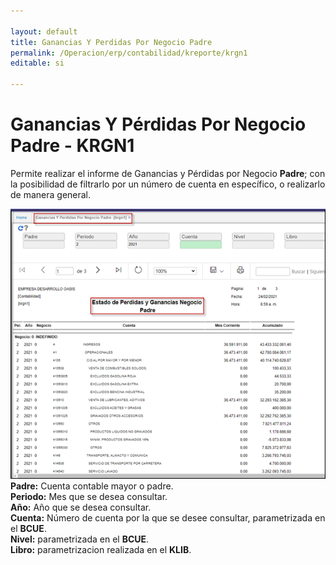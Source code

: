 ```yaml
---

layout: default
title: Ganancias Y Perdidas Por Negocio Padre
permalink: /Operacion/erp/contabilidad/kreporte/krgn1
editable: si

---
```


# Ganancias Y Pérdidas Por Negocio Padre - KRGN1

Permite realizar el informe de Ganancias y Pérdidas por Negocio **Padre**; con la posibilidad de filtrarlo por un número de cuenta en específico, o realizarlo de manera general.  


![](krgn1_01.png)
**Padre:** Cuenta contable mayor o padre.  
**Periodo:** Mes que se desea consultar.  
**Año:** Año que se desea consultar.  
**Cuenta:** Número de cuenta por la que se desee consultar, parametrizada en el **BCUE**.   
**Nivel:** parametrizada en el **BCUE**.  
**Libro:** parametrizacion realizada en el **KLIB**.  










